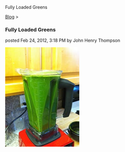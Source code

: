 Fully Loaded Greens 

[Blog](../z-blog-1.md)‎ > ‎

### Fully Loaded Greens

posted Feb 24, 2012, 3:18 PM by John Henry Thompson

[![](../_/rsrc/1330125497520/z-blog-1/fullyloadedgreens/fully-loaded-greens-height=320&width=239.jpg)](http://www.johnhenrythompson.com/z-blog-1/fullyloadedgreens/fully-loaded-greens.jpg?attredirects=0)

  

